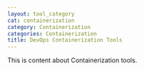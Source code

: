 ```yaml
---
layout: tool_category
cat: containerization
category: Containerization
categories: Containerization
title: DevOps Containerization Tools
---
```

This is content about Containerization tools.